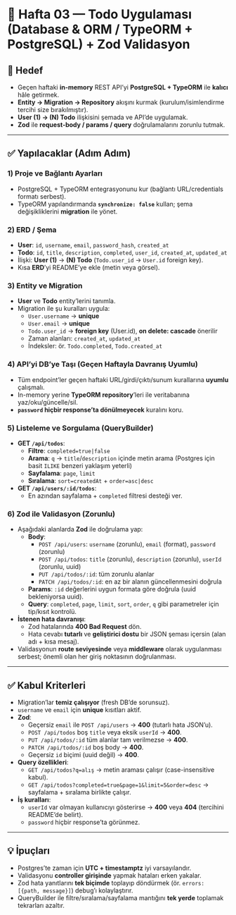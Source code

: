 # 📅 Hafta 03 — Todo Uygulaması (Database & ORM / TypeORM + PostgreSQL) + Zod Validasyon

## 🎯 Hedef

- Geçen haftaki **in-memory** REST API’yi **PostgreSQL + TypeORM** ile **kalıcı** hâle getirmek.
- **Entity → Migration → Repository** akışını kurmak (kurulum/isimlendirme tercihi size bırakılmıştır).
- **User (1) → (N) Todo** ilişkisini şemada ve API’de uygulamak.
- **Zod** ile **request-body / params / query** doğrulamalarını zorunlu tutmak.

---

## ✅ Yapılacaklar (Adım Adım)

### 1) Proje ve Bağlantı Ayarları

- PostgreSQL + TypeORM entegrasyonunu kur (bağlantı URL/credentials formatı serbest).
- TypeORM yapılandırmanda **`synchronize: false`** kullan; şema değişikliklerini **migration** ile yönet.

### 2) ERD / Şema

- **User**: `id`, `username`, `email`, `password_hash`, `created_at`
- **Todo**: `id`, `title`, `description`, `completed`, `user_id`, `created_at`, `updated_at`
- İlişki: **User (1)** → **(N) Todo** (`Todo.user_id` → `User.id` foreign key).
- Kısa **ERD**’yi README’ye ekle (metin veya görsel).

### 3) Entity ve Migration

- **User** ve **Todo** entity’lerini tanımla.
- Migration ile şu kuralları uygula:
  - `User.username` → **unique**
  - `User.email` → **unique**
  - `Todo.user_id` → **foreign key** (User.id), **on delete: cascade** önerilir
  - Zaman alanları: `created_at`, `updated_at`
  - İndeksler: ör. `Todo.completed`, `Todo.created_at`

### 4) API’yi DB’ye Taşı (Geçen Haftayla Davranış Uyumlu)

- Tüm endpoint’ler geçen haftaki URL/girdi/çıktı/sunum kurallarına **uyumlu** çalışmalı.
- In-memory yerine **TypeORM repository**’leri ile veritabanına yaz/oku/güncelle/sil.
- **`password` hiçbir response’ta dönülmeyecek** kuralını koru.

### 5) Listeleme ve Sorgulama (QueryBuilder)

- **GET `/api/todos`**:
  - **Filtre**: `completed=true|false`
  - **Arama**: `q` → `title`/`description` içinde metin arama (Postgres için basit `ILIKE` benzeri yaklaşım yeterli)
  - **Sayfalama**: `page`, `limit`
  - **Sıralama**: `sort=createdAt` + `order=asc|desc`
- **GET `/api/users/:id/todos`**:
  - En azından sayfalama + `completed` filtresi desteği ver.

### 6) **Zod ile Validasyon (Zorunlu)**

- Aşağıdaki alanlarda **Zod** ile doğrulama yap:
  - **Body**:
    - `POST /api/users`: `username` (zorunlu), `email` (format), `password` (zorunlu)
    - `POST /api/todos`: `title` (zorunlu), `description` (zorunlu), `userId` (zorunlu, uuid)
    - `PUT /api/todos/:id`: tüm zorunlu alanlar
    - `PATCH /api/todos/:id`: en az bir alanın güncellenmesini doğrula
  - **Params**: `:id` değerlerini uygun formata göre doğrula (uuid bekleniyorsa uuid).
  - **Query**: `completed`, `page`, `limit`, `sort`, `order`, `q` gibi parametreler için tip/kısıt kontrolü.
- **İstenen hata davranışı**:
  - Zod hatalarında **400 Bad Request** dön.
  - Hata cevabı **tutarlı** ve **geliştirici dostu** bir JSON şeması içersin (alan adı + kısa mesaj).
- Validasyonun **route seviyesinde** veya **middleware** olarak uygulanması serbest; önemli olan her giriş noktasının doğrulanması.

---

## ✅ Kabul Kriterleri

- Migration’lar **temiz çalışıyor** (fresh DB’de sorunsuz).
- `username` ve `email` için **unique** kısıtları aktif.
- **Zod**:
  - Geçersiz `email` ile `POST /api/users` → **400** (tutarlı hata JSON’u).
  - `POST /api/todos` boş `title` veya eksik `userId` → **400**.
  - `PUT /api/todos/:id` tüm alanlar tam verilmezse → **400**.
  - `PATCH /api/todos/:id` boş body → **400**.
  - Geçersiz `id` biçimi (uuid değil) → **400**.
- **Query özellikleri**:
  - `GET /api/todos?q=alış` → metin araması çalışır (case-insensitive kabul).
  - `GET /api/todos?completed=true&page=1&limit=5&order=desc` → sayfalama + sıralama birlikte çalışır.
- **İş kuralları**:
  - `userId` var olmayan kullanıcıyı gösterirse → **400** veya **404** (tercihini README’de belirt).
  - `password` hiçbir response’ta görünmez.

---

## 💡 İpuçları

- Postgres’te zaman için **UTC + timestamptz** iyi varsayılandır.
- Validasyonu **controller girişinde** yapmak hataları erken yakalar.
- Zod hata yanıtlarını **tek biçimde** toplayıp döndürmek (ör. `errors: [{path, message}]`) debug’ı kolaylaştırır.
- QueryBuilder ile filtre/sıralama/sayfalama mantığını **tek yerde** toplamak tekrarları azaltır.
